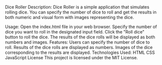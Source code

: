 Dice Roller
Description:
Dice Roller is a simple application that simulates rolling dice. You can specify the number of dice to roll and get the results in both numeric and visual form with images representing the dice.


Usage:
Open the index.html file in your web browser.
Specify the number of dice you want to roll in the designated input field.
Click the "Roll dice" button to roll the dice.
The results of the dice rolls will be displayed as both numbers and images.
Features:
Users can specify the number of dice to roll.
Results of the dice rolls are displayed as numbers.
Images of the dice corresponding to the results are displayed.
Technologies Used:
HTML
CSS
JavaScript
License
This project is licensed under the MIT License.
